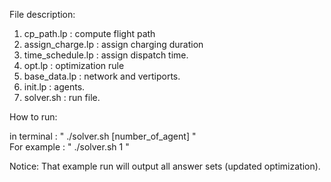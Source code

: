 File description:
1. cp_path.lp       : compute flight path
2. assign_charge.lp : assign charging duration
3. time_schedule.lp : assign dispatch time.
4. opt.lp           : optimization rule
5. base_data.lp     : network and vertiports.
6. init.lp          : agents.
7. solver.sh        : run file.

How to run:

in terminal : " ./solver.sh [number_of_agent] "  
For example : " ./solver.sh 1 "

Notice: That example run will output all answer sets (updated optimization).
